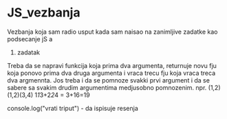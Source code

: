 # JS_vezbanja

Vezbanja koja sam radio usput kada sam naisao na zanimljive zadatke kao podsecanje jS a

1) zadatak

Treba da se napravi funkcija koja prima dva argumenta, returnuje novu fju koja ponovo prima dva druga argumenta i vraca trecu fju koja vraca treca dva argmennta. Jos treba i da se pomnoze svakki prvi argument i da se sabere sa svakim drudim argumentima medjusobno pomnozenim.
npr. 
(1,2)(1,2)(3,4)
1*1*3+2*2*4 = 3+16=19

console.log("vrati triput") - da ispisuje resenja